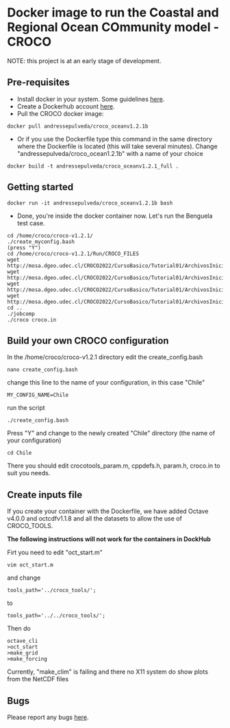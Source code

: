 # Docker image to run the Coastal and Regional Ocean COmmunity model - CROCO

NOTE: this project is at an early stage of development.  

## Pre-requisites

- Install docker in your system. Some guidelines [here](https://docs.docker.com/engine/installation/).
- Create a Dockerhub account [here](https://hub.docker.com/).
- Pull the CROCO docker image:
```
docker pull andressepulveda/croco_oceanv1.2.1b
```
- Or if you use the Dockerfile type this command in the same directory where the Dockerfile is located (this will take several minutes). Change "andressepulveda/croco_ocean1.2.1b" with a name of your choice
```
docker build -t andressepulveda/croco_oceanv1.2.1_full .
```


## Getting started 


```
docker run -it andressepulveda/croco_oceanv1.2.1b bash
```

- Done, you're inside the docker container now. Let's run the Benguela test case. 
```
cd /home/croco/croco-v1.2.1/
./create_myconfig.bash
(press "Y")
cd /home/croco/croco-v1.2.1/Run/CROCO_FILES
wget http://mosa.dgeo.udec.cl/CROCO2022/CursoBasico/Tutorial01/ArchivosIniciales/croco_grd.nc
wget http://mosa.dgeo.udec.cl/CROCO2022/CursoBasico/Tutorial01/ArchivosIniciales/croco_frc.nc
wget http://mosa.dgeo.udec.cl/CROCO2022/CursoBasico/Tutorial01/ArchivosIniciales/croco_clm.nc
wget http://mosa.dgeo.udec.cl/CROCO2022/CursoBasico/Tutorial01/ArchivosIniciales/croco_ini.nc
cd ..
./jobcomp
./croco croco.in
```

## Build your own CROCO configuration

In the /home/croco/croco-v1.2.1 directory edit the create_config.bash 
```
nano create_config.bash
```
change this line to the name of your configuration, in this case "Chile"
```
MY_CONFIG_NAME=Chile
```
run the script
```
./create_config.bash
```
Press "Y" and change to the newly created "Chile" directory (the name of your configuration)
```
cd Chile
```
There you should edit crocotools_param.m, cppdefs.h, param.h, croco.in
to suit you needs.

## Create inputs file

If you create your container with the Dockerfile, we have added Octave v4.0.0 and octcdfv1.1.8
and all the datasets to allow the use of CROCO_TOOLS. 

**The following instructions will not work for the containers in DockHub**

Firt you need to edit "oct_start.m"
```
vim oct_start.m
```
and change
```
tools_path='../croco_tools/';
```
to
```
tools_path='../../croco_tools/';
```
Then do
```
octave_cli
>oct_start
>make_grid
>make_forcing
```
Currently, "make_clim" is failing and there no X11 system do show plots from the NetCDF files

## Bugs
Please report any bugs [here](https://github.com/AndresSepulveda/docker-croco-public/issues).
